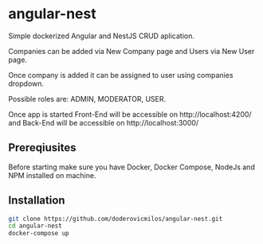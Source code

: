 # angular-nest

Simple dockerized Angular and NestJS CRUD aplication.

Companies can be added via New Company page and Users via New User page.

Once company is added it can be assigned to user using companies dropdown.

Possible roles are: ADMIN, MODERATOR, USER.

Once app is started Front-End will be accessible on http://localhost:4200/ and Back-End will be accessible on http://localhost:3000/

## Prereqiusites

Before starting make sure you have Docker, Docker Compose, NodeJs and NPM installed on machine.

## Installation

```bash
git clone https://github.com/doderovicmilos/angular-nest.git
cd angular-nest
docker-compose up

```
